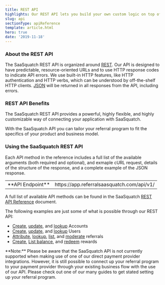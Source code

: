 ```yaml
---
title: REST API
highlights: Our REST API lets you build your own custom logic on top of your referral program. The [API reference](/api/methods) includes details about using all the methods of the SaaSquatch REST API.
slug: api
sectionType: apiReference
template: article.html
hero: true
date: '2019-11-18'
---
```



### About the REST API

The SaaSquatch REST API is organized around [REST](http://en.wikipedia.org/wiki/Representational_State_Transfer). Our API is designed to have predictable, resource-oriented URLs and to use HTTP response codes to indicate API errors. We use built-in HTTP features, like HTTP authentication and HTTP verbs, which can be understood by off-the-shelf HTTP clients. [JSON](http://www.json.org/) will be returned in all responses from the API, including errors.

### REST API Benefits

The SaaSquatch REST API provides a powerful, highly flexible, and highly customizable way of connecting your application with SaaSquatch. 

With the SaaSquatch API you can tailor your referral program to fit the specifics of your product and business model. 

### Using the SaaSquatch REST API

Each API method in the reference includes a full list of the available arguments (both required and optional), and exmaple cURL request, details of the structure of the response, and a complete example of the JSON response.

<table class="table">
    <tbody>
    <tr>
        <td>**API Endpoint**</td>
        <td class="docs-monospace">https://app.referralsaasquatch.com/api/v1/</td>
    </tr>
    </tbody>
</table>

A full list of available API methods can be found in the SaaSquatch [REST API Reference](/api/methods) document. 

The following examples are just some of what is possible through our REST API:

- [Create](/api/methods/#account_sync), [update](/api/methods/#account_sync), and [lookup](/api/methods/#get_account) Accounts
- [Create](/api/methods/#create_user), [update](/api/methods/#create_user), and [lookup](/api/methods/#get_user) Users
- [Attribute](/api/methods/#account_sync), [lookup](/api/methods/#get_referral), [list](/api/methods/#list_referrals), and [moderate](/api/methods/#moderate_referrals) referrals
- [Create](/api/methods/#create_reward), [List balance](/api/methods/#list_balances), and [redeem](/api/methods/#debit_balance) rewards

<div class="well ">**Note:** Please be aware that the SaaSquatch API is not currently supported when making use of one of our direct payment provider integrations. However, it is still possible to connect up your referral program to your payment provider through your existing business flow with the use of our API. Please check out one of our many guides to get stated setting up your referral program.
</div>
